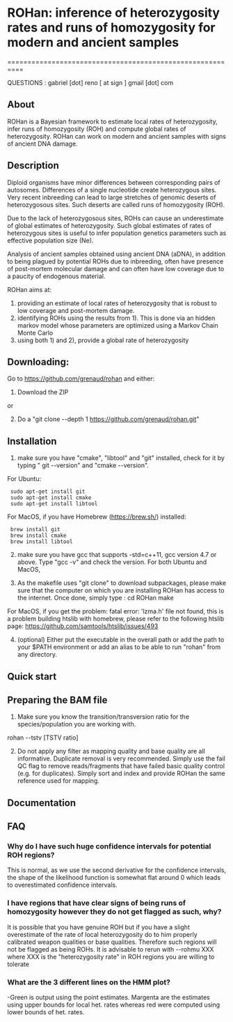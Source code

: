 # ROHan: inference of heterozygosity rates and runs of homozygosity for modern and ancient samples
==========================================================

QUESTIONS :
   gabriel [dot] reno [ at sign ] gmail [dot] com


About
----------------------

ROHan is a Bayesian framework to estimate local rates of heterozygosity, infer runs of homozygosity (ROH) and compute global rates of heterozygosity. ROHan can work on modern and ancient samples with signs of ancient DNA damage.

Description
----------------------

Diploid organisms have minor differences between corresponding pairs of autosomes. Differences of a single nucleotide create heterozygous sites. Very recent inbreeding can lead to large stretches of genomic deserts of heterozygosous sites. Such deserts are called runs of homozygosity (ROH). 

Due to the lack of heterozygosous sites, ROHs can cause an underestimate of global estimates of heterozygosity. Such global estimates of rates of heterozygous sites is useful to infer population genetics parameters such as effective population size (Ne). 

Analysis of ancient samples obtained using ancient DNA (aDNA), in addition to being plagued by potential ROHs due to inbreeding, often have presence of post-mortem molecular damage and can often have low coverage due to a paucity of endogenous material.

ROHan aims at:
1) providing an estimate of local rates of heterozygosity that is robust to low coverage and post-mortem damage. 
2) identifying ROHs using the results from 1). This is done via an hidden markov model whose parameters are optimized using a Markov Chain Monte Carlo
3) using both 1) and 2), provide a global rate of heterozygosity


Downloading:
----------------------

Go to https://github.com/grenaud/rohan and either:

1) Download the ZIP 

or

2) Do a "git clone --depth 1 https://github.com/grenaud/rohan.git"

Installation
----------------------

1) make sure you have "cmake", "libtool" and "git" installed, check for it by typing " git --version" and "cmake --version".  

For Ubuntu:

     sudo apt-get install git
     sudo apt-get install cmake
     sudo apt-get install libtool

For MacOS, if you have Homebrew (https://brew.sh/) installed: 

     brew install git
     brew install cmake
     brew install libtool

2) make sure you have gcc that supports -std=c++11, gcc version 4.7 or above. Type "gcc -v" and check the version. For both Ubuntu and MacOS, 

3) As the makefile uses "git clone" to download subpackages, please make sure that the computer on which you are installing ROHan has access to the internet. Once done, simply type :
     cd ROHan
     make

For MacOS, if you get the problem: fatal error: 'lzma.h' file not found, this is a problem building htslib with homebrew, please refer to the following htslib page: https://github.com/samtools/htslib/issues/493


4) (optional) Either put the executable in the overall path or add the path to your $PATH environment or add an alias to be able to run "rohan" from any directory.


Quick start
----------------------



Preparing the BAM file
-----------------

1) Make sure you know the transition/transversion ratio for the species/population you are working with. 

rohan --tstv [TSTV ratio] 

2) Do not apply any filter as mapping quality and base quality are all informative. Duplicate removal is very recommended. Simply use the fail QC flag to remove reads/fragments that have failed basic quality control (e.g. for duplicates). Simply sort and index and provide ROHan the same reference used for mapping. 



Documentation
-----------------



FAQ
----------------------



### Why do I have such huge confidence intervals for potential ROH regions?

This is normal, as we use the second derivative for the confidence intervals, the shape of the likelihood function is somewhat flat around 0 which leads to overestimated confidence intervals. 



### I have regions that have clear signs of being runs of homozygosity however they do not get flagged as such, why?

It is possible that you have genuine ROH but if you have a slight overestimate of the rate of local heterozygosity do to him properly calibrated weapon qualities or  base qualities. Therefore such regions will not be flagged as being ROHs. It is advisable to rerun with --rohmu XXX where XXX is the "heterozygosity rate" in ROH regions you are willing to tolerate

### What are the 3 different lines on the HMM plot?

-Green is output using the point estimates. Margenta are the estimates using upper bounds for local het. rates whereas red were computed using lower bounds of het. rates.




